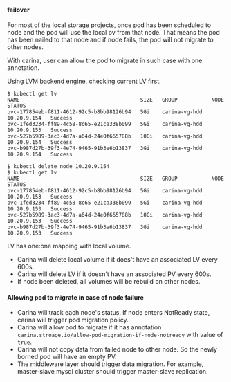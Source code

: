 
#### failover

For most of the local storage projects, once pod has been scheduled to node and the pod will use the local pv from that node. That means the pod has been nailed to that node and if node fails, the pod will not migrate to other nodes.

With carina, user can allow the pod to migrate in such case with one annotation.

Using LVM backend engine, checking current LV first.

```shell
$ kubectl get lv
NAME                                       SIZE   GROUP           NODE          STATUS
pvc-177854eb-f811-4612-92c5-b8bb98126b94   5Gi    carina-vg-hdd   10.20.9.154   Success
pvc-1fed3234-ff89-4c58-8c65-e21ca338b099   5Gi    carina-vg-hdd   10.20.9.153   Success
pvc-527b5989-3ac3-4d7a-a64d-24e0f665788b   10Gi   carina-vg-hdd   10.20.9.154   Success
pvc-b987d27b-39f3-4e74-9465-91b3e6b13837   3Gi    carina-vg-hdd   10.20.9.154   Success

$ kubectl delete node 10.20.9.154
$ kubectl get lv
NAME                                       SIZE   GROUP           NODE          STATUS
pvc-177854eb-f811-4612-92c5-b8bb98126b94   5Gi    carina-vg-hdd   10.20.9.153   Success
pvc-1fed3234-ff89-4c58-8c65-e21ca338b099   5Gi    carina-vg-hdd   10.20.9.153   Success
pvc-527b5989-3ac3-4d7a-a64d-24e0f665788b   10Gi   carina-vg-hdd   10.20.9.153   Success
pvc-b987d27b-39f3-4e74-9465-91b3e6b13837   3Gi    carina-vg-hdd   10.20.9.153   Success
```

LV has one:one mapping with local volume.

* Carina will delete local volume if it does't have an associated LV every 600s. 
* Carina will delete LV if it doesn't have an associated PV every 600s.
* If node been deleted, all volumes will be rebuild on other nodes. 

#### Allowing pod to migrate in case of node failure

* Carina will track each node's status. If node enters NotReady state, carina will trigger pod migration policy.
* Carina will allow pod to migrate if it has annotation `carina.stroage.io/allow-pod-migration-if-node-notready` with value of `true`.
* Carina will not copy data from failed node to other node. So the newly borned pod will have an empty PV.
* The middleware layer should trigger data migration. For example, master-slave mysql cluster should trigger master-slave replication.